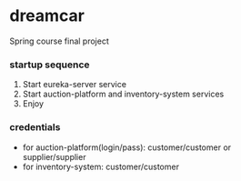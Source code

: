 # dreamcar
Spring course final project


### startup sequence  
1. Start eureka-server service
2. Start auction-platform and inventory-system services
3. Enjoy  
### credentials  
 - for auction-platform(login/pass): customer/customer or supplier/supplier  
 - for inventory-system: customer/customer  
